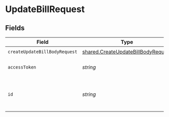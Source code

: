 # UpdateBillRequest


## Fields

| Field                                                                                    | Type                                                                                     | Required                                                                                 | Description                                                                              |
| ---------------------------------------------------------------------------------------- | ---------------------------------------------------------------------------------------- | ---------------------------------------------------------------------------------------- | ---------------------------------------------------------------------------------------- |
| `createUpdateBillBodyRequest`                                                            | [shared.CreateUpdateBillBodyRequest](../../models/shared/createupdatebillbodyrequest.md) | :heavy_check_mark:                                                                       | N/A                                                                                      |
| `accessToken`                                                                            | *string*                                                                                 | :heavy_check_mark:                                                                       | The access token of the connection.                                                      |
| `id`                                                                                     | *string*                                                                                 | :heavy_check_mark:                                                                       | The Rutter generated unique ID of the object.                                            |